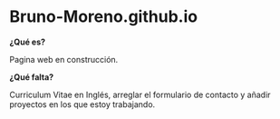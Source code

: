 # Bruno-Moreno.github.io
**¿Qué es?** 

Pagina web en construcción.

**¿Qué falta?**

Curriculum Vitae en Inglés, arreglar el formulario de contacto y añadir proyectos en los que estoy trabajando. 

